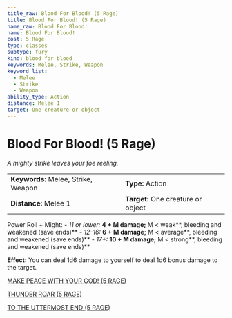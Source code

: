 ```yaml
---
title_raw: Blood For Blood! (5 Rage)
title: Blood For Blood! (5 Rage)
name_raw: Blood For Blood!
name: Blood For Blood!
cost: 5 Rage
type: classes
subtype: fury
kind: blood for blood
keywords: Melee, Strike, Weapon
keyword_list:
  - Melee
  - Strike
  - Weapon
ability_type: Action
distance: Melee 1
target: One creature or object
---
```


# Blood For Blood! (5 Rage)

*A mighty strike leaves your foe reeling.*

|                                     |                                    |
| :---------------------------------- | :--------------------------------- |
| **Keywords:** Melee, Strike, Weapon | **Type:** Action                   |
| **Distance:** Melee 1               | **Target:** One creature or object |

Power Roll + Might: - *11 or lower:* **4 + M damage;** M \< weak\*\*, bleeding and weakened (save ends)\*\* - *12-16:* **6 + M damage;** M \< average\*\*, bleeding and weakened (save ends)\*\* - *17+:* **10 + M damage;** M \< strong\*\*, bleeding and weakened (save ends)\*\*

**Effect:** You can deal 1d6 damage to yourself to deal 1d6 bonus damage to the target.

[MAKE PEACE WITH YOUR GOD! (5 RAGE)](./Make%20Peace%20With%20Your%20God.md)

[THUNDER ROAR (5 RAGE)](./Thunder%20Roar.md)

[TO THE UTTERMOST END (5 RAGE)](./To%20The%20Uttermost%20End.md)
